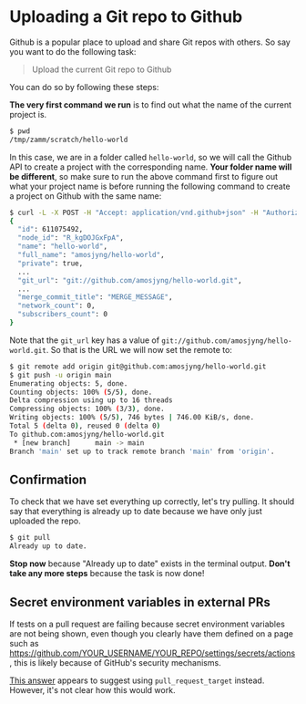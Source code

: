 # Uploading a Git repo to Github

Github is a popular place to upload and share Git repos with others. So say you want to do the following task:

> Upload the current Git repo to Github

You can do so by following these steps:


**The very first command we run** is to find out what the name of the current project is.

```bash
$ pwd
/tmp/zamm/scratch/hello-world
```

In this case, we are in a folder called `hello-world`, so we will call the Github API to create a project with the corresponding name. **Your folder name will be different**, so make sure to run the above command first to figure out what your project name is before running the following command to create a project on Github with the same name:

```bash
$ curl -L -X POST -H "Accept: application/vnd.github+json" -H "Authorization: Bearer $GITHUB_TOKEN" -H "X-GitHub-Api-Version: 2022-11-28" https://api.github.com/user/repos -d '{"name":"hello-world","private":true}'
{
  "id": 611075492,
  "node_id": "R_kgDOJGxFpA",
  "name": "hello-world",
  "full_name": "amosjyng/hello-world",
  "private": true,
  ...
  "git_url": "git://github.com/amosjyng/hello-world.git",
  ...
  "merge_commit_title": "MERGE_MESSAGE",
  "network_count": 0,
  "subscribers_count": 0
}
```

Note that the `git_url` key has a value of `git://github.com/amosjyng/hello-world.git`. So that is the URL we will now set the remote to:

```bash
$ git remote add origin git@github.com:amosjyng/hello-world.git
$ git push -u origin main
Enumerating objects: 5, done.
Counting objects: 100% (5/5), done.
Delta compression using up to 16 threads
Compressing objects: 100% (3/3), done.
Writing objects: 100% (5/5), 746 bytes | 746.00 KiB/s, done.
Total 5 (delta 0), reused 0 (delta 0)
To github.com:amosjyng/hello-world.git
 * [new branch]      main -> main
Branch 'main' set up to track remote branch 'main' from 'origin'.
```

## Confirmation

To check that we have set everything up correctly, let's try pulling. It should say that everything is already up to date because we have only just uploaded the repo.

```bash
$ git pull
Already up to date.
```

**Stop now** because "Already up to date" exists in the terminal output. **Don't take any more steps** because the task is now done!

## Secret environment variables in external PRs

If tests on a pull request are failing because secret environment variables are not being shown, even though you clearly have them defined on a page such as https://github.com/YOUR_USERNAME/YOUR_REPO/settings/secrets/actions, this is likely because of GitHub's security mechanisms.

[This answer](https://stackoverflow.com/a/73867674) appears to suggest using `pull_request_target` instead. However, it's not clear how this would work.

